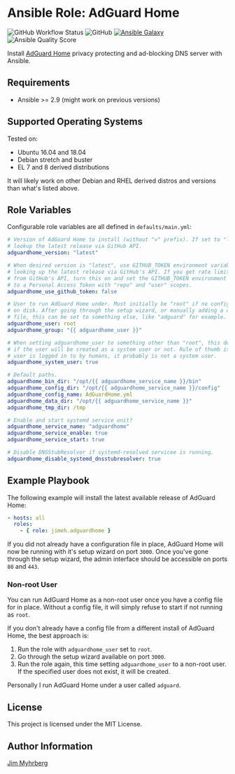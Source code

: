 # Ansible Role: AdGuard Home

![GitHub Workflow Status](https://img.shields.io/github/workflow/status/jimeh/ansible-adguardhome/CI?style=flat) ![GitHub](https://img.shields.io/github/license/jimeh/ansible-adguardhome?style=flat) [![Ansible Galaxy](https://img.shields.io/badge/galaxy-jimeh.adguardhome-660198?style=flat)](https://galaxy.ansible.com/jimeh/adguardhome) ![Ansible Quality Score](https://img.shields.io/ansible/quality/46001?style=flat)

Install [AdGuard Home](https://github.com/AdguardTeam/AdGuardHome) privacy
protecting and ad-blocking DNS server with Ansible.

## Requirements

- Ansible >= 2.9 (might work on previous versions)

## Supported Operating Systems

Tested on:

- Ubuntu 16.04 and 18.04
- Debian stretch and buster
- EL 7 and 8 derived distributions

It will likely work on other Debian and RHEL derived distros and versions than
what's listed above.

## Role Variables

Configurable role variables are all defined in `defaults/main.yml`:

```yaml
# Version of AdGuard Home to install (without "v" prefix). If set to "latest",
# lookup the latest release via GitHub API.
adguardhome_version: "latest"

# When desired version is "latest", use GITHUB_TOKEN environment variable when
# looking up the latest release via GitHub's API. If you get rate limit errors
# from GitHub's API, turn this on and set the GITHUB_TOKEN environment variable
# to a Personal Access Token with "repo" and "user" scopes.
adguardhome_use_github_token: false

# User to run AdGuard Home under. Must initially be "root" if no config file is
# on disk. After going through the setup wizard, or manually adding a config
# file, this can be set to something else, like "adguard" for example.
adguardhome_user: root
adguardhome_group: "{{ adguardhome_user }}"

# When setting adguardhome_user to something other than "root", this determines
# if the user will be created as a system user or not. Rule of thumb is if the
# user is logged in to by humans, it probably is not a system user.
adguardhome_system_user: true

# Default paths.
adguardhome_bin_dir: "/opt/{{ adguardhome_service_name }}/bin"
adguardhome_config_dir: "/opt/{{ adguardhome_service_name }}/config"
adguardhome_config_name: AdGuardHome.yml
adguardhome_data_dir: "/opt/{{ adguardhome_service_name }}"
adguardhome_tmp_dir: /tmp

# Enable and start systemd service unit?
adguardhome_service_name: "adguardhome"
adguardhome_service_enable: true
adguardhome_service_start: true

# Disable DNSStubResolver if systemd-resolved servicee is running.
adguardhome_disable_systemd_dnsstubresolver: true
```

## Example Playbook

The following example will install the latest available release of AdGuard Home:

```yaml
- hosts: all
  roles:
    - { role: jimeh.adguardhome }
```

If you did not already have a configuration file in place, AdGuard Home will now
be running with it's setup wizard on port `3000`. Once you've gone through the
setup wizard, the admin interface should be accessible on ports `80` and `443`.

### Non-root User

You can run AdGuard Home as a non-root user once you have a config file for in
place. Without a config file, it will simply refuse to start if not running as
`root`.

If you don't already have a config file from a different install of AdGuard
Home, the best approach is:

1. Run the role with `adguardhome_user` set to `root`.
2. Go through the setup wizard available on port `3000`.
3. Run the role again, this time setting `adguardhome_user` to a non-root
   user. If the specified user does not exist, it will be created.

Personally I run AdGuard Home under a user called `adguard`.

## License

This project is licensed under the MIT License.

## Author Information

[Jim Myhrberg](https://jimeh.me/)
